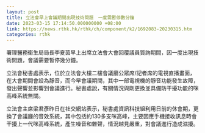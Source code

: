 ```yaml
---
layout: post
title: 立法會早上會議期間出現技術問題　一度需暫停數分鐘
date: 2023-03-15 17:14:50.000000000 +08:00
link: https://news.rthk.hk/rthk/ch/component/k2/1692083-20230315.htm
categories: rthk
---
```


署理醫務衞生局局長李夏茵早上出席立法會大會回覆議員質詢期間，因一度出現技術問題，會議需要暫停幾分鐘。

立法會秘書處表示，位於立法會大樓二樓會議廳公眾席/記者席的電視直播畫面，在大會期間會設為靜音，而今早會議期間，其中一部電視機的靜音功能發生故障，發出聲響並影響到會議進行。秘書處說，有關情況與剛更換並具備防干擾功能的咪高峰系統無關。

立法會主席梁君彥昨日在社交網站表示，秘書處資訊科技組利用日前的休會期，更換了會議廳的音效系統，其中包括約130多支咪高峰，主要因應手機接收訊息時會干擾上一代咪高峰系統，產生噪音和雜聲，情況越見嚴重，對會議進行造成滋擾。
